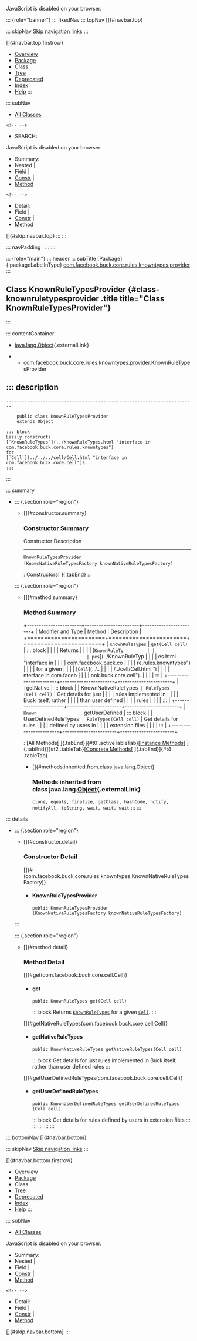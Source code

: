 <div>

JavaScript is disabled on your browser.

</div>

::: {role="banner"}
::: fixedNav
::: topNav
[]{#navbar.top}

::: skipNav
[Skip navigation links](#skip.navbar.top "Skip navigation links")
:::

[]{#navbar.top.firstrow}

-   [Overview](../../../../../../../index.html)
-   [Package](package-summary.html)
-   Class
-   [Tree](package-tree.html)
-   [Deprecated](../../../../../../../deprecated-list.html)
-   [Index](../../../../../../../index-all.html)
-   [Help](../../../../../../../help-doc.html)
:::

::: subNav
-   [All Classes](../../../../../../../allclasses.html)

```{=html}
<!-- -->
```
-   SEARCH:

<div>

<div>

JavaScript is disabled on your browser.

</div>

</div>

<div>

-   Summary: 
-   Nested \| 
-   Field \| 
-   [Constr](#constructor.summary) \| 
-   [Method](#method.summary)

```{=html}
<!-- -->
```
-   Detail: 
-   Field \| 
-   [Constr](#constructor.detail) \| 
-   [Method](#method.detail)

</div>

[]{#skip.navbar.top}
:::
:::

::: navPadding
 
:::
:::

::: {role="main"}
::: header
::: subTitle
[Package]{.packageLabelInType} [com.facebook.buck.core.rules.knowntypes.provider](package-summary.html)
:::

## Class KnownRuleTypesProvider {#class-knownruletypesprovider .title title="Class KnownRuleTypesProvider"}
:::

::: contentContainer
-   [java.lang.Object](http://docs.oracle.com/javase/7/docs/api/java/lang/Object.html?is-external=true "class or interface in java.lang"){.externalLink}

-   -   com.facebook.buck.core.rules.knowntypes.provider.KnownRuleTypesProvider

::: description
-   

    ------------------------------------------------------------------------

        public class KnownRuleTypesProvider
        extends Object

    ::: block
    Lazily constructs
    [`KnownRuleTypes`](../KnownRuleTypes.html "interface in com.facebook.buck.core.rules.knowntypes")
    for
    [`Cell`](../../../cell/Cell.html "interface in com.facebook.buck.core.cell")s.
    :::
:::

::: summary
-   ::: {.section role="region"}
    -   []{#constructor.summary}

        ### Constructor Summary

          Constructor                                                                         Description
          ----------------------------------------------------------------------------------- -------------
          `KnownRuleTypesProvider​(KnownNativeRuleTypesFactory knownNativeRuleTypesFactory)`    

          : Constructors[ ]{.tabEnd}
    :::

    ::: {.section role="region"}
    -   []{#method.summary}

        ### Method Summary

        +-----------------------+-----------------------+-----------------------+
        | Modifier and Type     | Method                | Description           |
        +=======================+=======================+=======================+
        | `KnownRuleTypes`      | `get​(Cell cell)`      | ::: block             |
        |                       |                       | Returns               |
        |                       |                       | [`KnownRuleTy         |
        |                       |                       | pes`](../KnownRuleTyp |
        |                       |                       | es.html "interface in |
        |                       |                       |  com.facebook.buck.co |
        |                       |                       | re.rules.knowntypes") |
        |                       |                       | for a given           |
        |                       |                       | [`Cell`](../..        |
        |                       |                       | /../cell/Cell.html "i |
        |                       |                       | nterface in com.faceb |
        |                       |                       | ook.buck.core.cell"). |
        |                       |                       | :::                   |
        +-----------------------+-----------------------+-----------------------+
        | `                     | `getNative            | ::: block             |
        | KnownNativeRuleTypes` | RuleTypes​(Cell cell)` | Get details for just  |
        |                       |                       | rules implemented in  |
        |                       |                       | Buck itself, rather   |
        |                       |                       | than user defined     |
        |                       |                       | rules                 |
        |                       |                       | :::                   |
        +-----------------------+-----------------------+-----------------------+
        | `Known                | `getUserDefined       | ::: block             |
        | UserDefinedRuleTypes` | RuleTypes​(Cell cell)` | Get details for rules |
        |                       |                       | defined by users in   |
        |                       |                       | extension files       |
        |                       |                       | :::                   |
        +-----------------------+-----------------------+-----------------------+

        : [All Methods[ ]{.tabEnd}]{#t0 .activeTableTab}[[Instance
        Methods](javascript:show(2);)[ ]{.tabEnd}]{#t2
        .tableTab}[[Concrete
        Methods](javascript:show(8);)[ ]{.tabEnd}]{#t4 .tableTab}

        -   []{#methods.inherited.from.class.java.lang.Object}

            ### Methods inherited from class java.lang.[Object](http://docs.oracle.com/javase/7/docs/api/java/lang/Object.html?is-external=true "class or interface in java.lang"){.externalLink}

            `clone, equals, finalize, getClass, hashCode, notify, notifyAll, toString, wait, wait, wait`
    :::
:::

::: details
-   ::: {.section role="region"}
    -   []{#constructor.detail}

        ### Constructor Detail

        []{#<init>(com.facebook.buck.core.rules.knowntypes.KnownNativeRuleTypesFactory)}

        -   #### KnownRuleTypesProvider

                public KnownRuleTypesProvider​(KnownNativeRuleTypesFactory knownNativeRuleTypesFactory)
    :::

    ::: {.section role="region"}
    -   []{#method.detail}

        ### Method Detail

        []{#get(com.facebook.buck.core.cell.Cell)}

        -   #### get

            ``` methodSignature
            public KnownRuleTypes get​(Cell cell)
            ```

            ::: block
            Returns
            [`KnownRuleTypes`](../KnownRuleTypes.html "interface in com.facebook.buck.core.rules.knowntypes")
            for a given
            [`Cell`](../../../cell/Cell.html "interface in com.facebook.buck.core.cell").
            :::

        []{#getNativeRuleTypes(com.facebook.buck.core.cell.Cell)}

        -   #### getNativeRuleTypes

            ``` methodSignature
            public KnownNativeRuleTypes getNativeRuleTypes​(Cell cell)
            ```

            ::: block
            Get details for just rules implemented in Buck itself,
            rather than user defined rules
            :::

        []{#getUserDefinedRuleTypes(com.facebook.buck.core.cell.Cell)}

        -   #### getUserDefinedRuleTypes

            ``` methodSignature
            public KnownUserDefinedRuleTypes getUserDefinedRuleTypes​(Cell cell)
            ```

            ::: block
            Get details for rules defined by users in extension files
            :::
    :::
:::
:::
:::

::: bottomNav
[]{#navbar.bottom}

::: skipNav
[Skip navigation links](#skip.navbar.bottom "Skip navigation links")
:::

[]{#navbar.bottom.firstrow}

-   [Overview](../../../../../../../index.html)
-   [Package](package-summary.html)
-   Class
-   [Tree](package-tree.html)
-   [Deprecated](../../../../../../../deprecated-list.html)
-   [Index](../../../../../../../index-all.html)
-   [Help](../../../../../../../help-doc.html)
:::

::: subNav
-   [All Classes](../../../../../../../allclasses.html)

<div>

<div>

JavaScript is disabled on your browser.

</div>

</div>

<div>

-   Summary: 
-   Nested \| 
-   Field \| 
-   [Constr](#constructor.summary) \| 
-   [Method](#method.summary)

```{=html}
<!-- -->
```
-   Detail: 
-   Field \| 
-   [Constr](#constructor.detail) \| 
-   [Method](#method.detail)

</div>

[]{#skip.navbar.bottom}
:::
